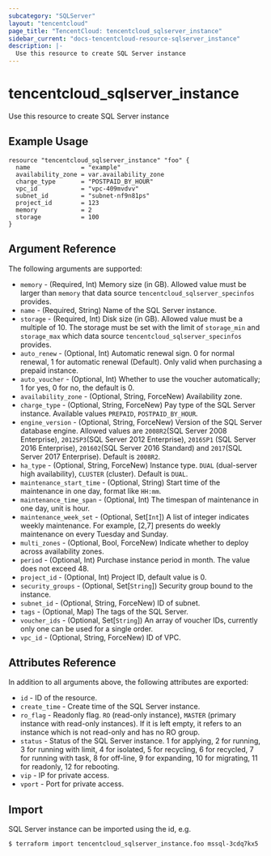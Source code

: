 ```yaml
---
subcategory: "SQLServer"
layout: "tencentcloud"
page_title: "TencentCloud: tencentcloud_sqlserver_instance"
sidebar_current: "docs-tencentcloud-resource-sqlserver_instance"
description: |-
  Use this resource to create SQL Server instance
---
```


# tencentcloud_sqlserver_instance

Use this resource to create SQL Server instance

## Example Usage

```hcl
resource "tencentcloud_sqlserver_instance" "foo" {
  name              = "example"
  availability_zone = var.availability_zone
  charge_type       = "POSTPAID_BY_HOUR"
  vpc_id            = "vpc-409mvdvv"
  subnet_id         = "subnet-nf9n81ps"
  project_id        = 123
  memory            = 2
  storage           = 100
}
```

## Argument Reference

The following arguments are supported:

* `memory` - (Required, Int) Memory size (in GB). Allowed value must be larger than `memory` that data source `tencentcloud_sqlserver_specinfos` provides.
* `name` - (Required, String) Name of the SQL Server instance.
* `storage` - (Required, Int) Disk size (in GB). Allowed value must be a multiple of 10. The storage must be set with the limit of `storage_min` and `storage_max` which data source `tencentcloud_sqlserver_specinfos` provides.
* `auto_renew` - (Optional, Int) Automatic renewal sign. 0 for normal renewal, 1 for automatic renewal (Default). Only valid when purchasing a prepaid instance.
* `auto_voucher` - (Optional, Int) Whether to use the voucher automatically; 1 for yes, 0 for no, the default is 0.
* `availability_zone` - (Optional, String, ForceNew) Availability zone.
* `charge_type` - (Optional, String, ForceNew) Pay type of the SQL Server instance. Available values `PREPAID`, `POSTPAID_BY_HOUR`.
* `engine_version` - (Optional, String, ForceNew) Version of the SQL Server database engine. Allowed values are `2008R2`(SQL Server 2008 Enterprise), `2012SP3`(SQL Server 2012 Enterprise), `2016SP1` (SQL Server 2016 Enterprise), `201602`(SQL Server 2016 Standard) and `2017`(SQL Server 2017 Enterprise). Default is `2008R2`.
* `ha_type` - (Optional, String, ForceNew) Instance type. `DUAL` (dual-server high availability), `CLUSTER` (cluster). Default is `DUAL`.
* `maintenance_start_time` - (Optional, String) Start time of the maintenance in one day, format like `HH:mm`.
* `maintenance_time_span` - (Optional, Int) The timespan of maintenance in one day, unit is hour.
* `maintenance_week_set` - (Optional, Set[`Int`]) A list of integer indicates weekly maintenance. For example, [2,7] presents do weekly maintenance on every Tuesday and Sunday.
* `multi_zones` - (Optional, Bool, ForceNew) Indicate whether to deploy across availability zones.
* `period` - (Optional, Int) Purchase instance period in month. The value does not exceed 48.
* `project_id` - (Optional, Int) Project ID, default value is 0.
* `security_groups` - (Optional, Set[`String`]) Security group bound to the instance.
* `subnet_id` - (Optional, String, ForceNew) ID of subnet.
* `tags` - (Optional, Map) The tags of the SQL Server.
* `voucher_ids` - (Optional, Set[`String`]) An array of voucher IDs, currently only one can be used for a single order.
* `vpc_id` - (Optional, String, ForceNew) ID of VPC.

## Attributes Reference

In addition to all arguments above, the following attributes are exported:

* `id` - ID of the resource.
* `create_time` - Create time of the SQL Server instance.
* `ro_flag` - Readonly flag. `RO` (read-only instance), `MASTER` (primary instance with read-only instances). If it is left empty, it refers to an instance which is not read-only and has no RO group.
* `status` - Status of the SQL Server instance. 1 for applying, 2 for running, 3 for running with limit, 4 for isolated, 5 for recycling, 6 for recycled, 7 for running with task, 8 for off-line, 9 for expanding, 10 for migrating, 11 for readonly, 12 for rebooting.
* `vip` - IP for private access.
* `vport` - Port for private access.


## Import

SQL Server instance can be imported using the id, e.g.

```
$ terraform import tencentcloud_sqlserver_instance.foo mssql-3cdq7kx5
```


